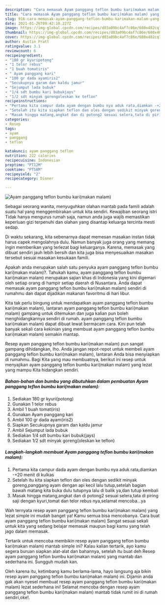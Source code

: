 ```yaml
---
description: "Cara memasak Ayam panggang teflon bumbu kari(makan malam) yang nikmat Untuk Jualan"
title: "Cara memasak Ayam panggang teflon bumbu kari(makan malam) yang nikmat Untuk Jualan"
slug: 916-cara-memasak-ayam-panggang-teflon-bumbu-karimakan-malam-yang-nikmat-untuk-jualan
date: 2021-01-26T09:42:10.227Z
image: https://img-global.cpcdn.com/recipes/d03a09bc4af7c86e/680x482cq70/ayam-panggang-teflon-bumbu-karimakan-malam-foto-resep-utama.jpg
thumbnail: https://img-global.cpcdn.com/recipes/d03a09bc4af7c86e/680x482cq70/ayam-panggang-teflon-bumbu-karimakan-malam-foto-resep-utama.jpg
cover: https://img-global.cpcdn.com/recipes/d03a09bc4af7c86e/680x482cq70/ayam-panggang-teflon-bumbu-karimakan-malam-foto-resep-utama.jpg
author: Austin Pratt
ratingvalue: 3.1
reviewcount: 6
recipeingredient:
- "180 gr kyuripotong"
- "1 telor rebus"
- "1 buah tomatiris"
- " Ayam panggang kari"
- "100 gr dada ayamiris2"
- "Secukupnya garam dan kaldu jamur"
- "Sejumput lada bubuk"
- "1/4 sdt bumbu kari bubukjays"
- "1/2 sdt minyak gorengoleskan ke teflon"
recipeinstructions:
- "Pertama kita campur dada ayam dengan bumbu nya aduk rata,diamkan -+20 menit di kulkas"
- "Setelah itu kita siapkan teflon dan oles dengan sedikit minyak goreng,panggang ayam dengan api kecil lalu tutup,setelah bagian bawah matang kita buka dulu tutupnya lalu di balik ya,dan tutup kembali"
- "Masak hingga matang,angkat dan di potong2 sesuai selera,tata di piring saji dengan kyuri,tomat dan telor rebus nya,selamat mencoba...ya"
categories:
- Resep
tags:
- ayam
- panggang
- teflon

katakunci: ayam panggang teflon 
nutrition: 222 calories
recipecuisine: Indonesian
preptime: "PT12M"
cooktime: "PT58M"
recipeyield: "2"
recipecategory: Dinner

---
```



![Ayam panggang teflon bumbu kari(makan malam)](https://img-global.cpcdn.com/recipes/d03a09bc4af7c86e/680x482cq70/ayam-panggang-teflon-bumbu-karimakan-malam-foto-resep-utama.jpg)

Sebagai seorang wanita, menyuguhkan olahan mantab pada famili adalah suatu hal yang menggembirakan untuk kita sendiri. Kewajiban seorang istri Tidak hanya mengurus rumah saja, namun anda juga wajib memastikan keperluan gizi terpenuhi dan olahan yang disantap keluarga tercinta mesti sedap.

Di waktu  sekarang, kita sebenarnya dapat memesan masakan instan tidak harus capek mengolahnya dulu. Namun banyak juga orang yang memang ingin memberikan yang terlezat bagi keluarganya. Karena, memasak yang dibuat sendiri jauh lebih bersih dan kita juga bisa menyesuaikan masakan tersebut sesuai masakan kesukaan famili. 



Apakah anda merupakan salah satu penyuka ayam panggang teflon bumbu kari(makan malam)?. Tahukah kamu, ayam panggang teflon bumbu kari(makan malam) merupakan sajian khas di Indonesia yang kini digemari oleh setiap orang di hampir setiap daerah di Nusantara. Anda dapat memasak ayam panggang teflon bumbu kari(makan malam) sendiri di rumahmu dan dapat dijadikan makanan favoritmu di hari libur.

Kita tak perlu bingung untuk mendapatkan ayam panggang teflon bumbu kari(makan malam), lantaran ayam panggang teflon bumbu kari(makan malam) gampang untuk ditemukan dan juga kalian pun boleh menghidangkannya sendiri di rumah. ayam panggang teflon bumbu kari(makan malam) dapat dibuat lewat bermacam cara. Kini pun telah banyak sekali cara kekinian yang membuat ayam panggang teflon bumbu kari(makan malam) semakin mantap.

Resep ayam panggang teflon bumbu kari(makan malam) pun sangat gampang dihidangkan, lho. Anda jangan repot-repot untuk membeli ayam panggang teflon bumbu kari(makan malam), lantaran Anda bisa menyiapkan di rumahmu. Bagi Kita yang mau membuatnya, berikut ini resep untuk menyajikan ayam panggang teflon bumbu kari(makan malam) yang lezat yang mampu Kita hidangkan sendiri.

<!--inarticleads1-->

##### Bahan-bahan dan bumbu yang dibutuhkan dalam pembuatan Ayam panggang teflon bumbu kari(makan malam):

1. Sediakan 180 gr kyuri(potong)
1. Gunakan 1 telor rebus
1. Ambil 1 buah tomat(iris)
1. Gunakan  Ayam panggang kari
1. Ambil 100 gr dada ayam(iris2)
1. Siapkan Secukupnya garam dan kaldu jamur
1. Ambil Sejumput lada bubuk
1. Sediakan 1/4 sdt bumbu kari bubuk(jays)
1. Sediakan 1/2 sdt minyak goreng(oleskan ke teflon)




<!--inarticleads2-->

##### Langkah-langkah membuat Ayam panggang teflon bumbu kari(makan malam):

1. Pertama kita campur dada ayam dengan bumbu nya aduk rata,diamkan -+20 menit di kulkas
1. Setelah itu kita siapkan teflon dan oles dengan sedikit minyak goreng,panggang ayam dengan api kecil lalu tutup,setelah bagian bawah matang kita buka dulu tutupnya lalu di balik ya,dan tutup kembali
1. Masak hingga matang,angkat dan di potong2 sesuai selera,tata di piring saji dengan kyuri,tomat dan telor rebus nya,selamat mencoba...ya




Wah ternyata resep ayam panggang teflon bumbu kari(makan malam) yang lezat simple ini mudah banget ya! Kamu semua bisa mencobanya. Cara buat ayam panggang teflon bumbu kari(makan malam) Sangat sesuai sekali untuk kita yang sedang belajar memasak maupun bagi kamu yang telah jago dalam memasak.

Tertarik untuk mencoba membikin resep ayam panggang teflon bumbu kari(makan malam) mantab simple ini? Kalau kalian tertarik, ayo kamu segera buruan siapkan alat-alat dan bahannya, setelah itu buat deh Resep ayam panggang teflon bumbu kari(makan malam) yang mantab dan sederhana ini. Sungguh mudah kan. 

Oleh karena itu, ketimbang kamu berlama-lama, hayo langsung aja bikin resep ayam panggang teflon bumbu kari(makan malam) ini. Dijamin anda gak akan nyesel membuat resep ayam panggang teflon bumbu kari(makan malam) lezat sederhana ini! Selamat mencoba dengan resep ayam panggang teflon bumbu kari(makan malam) mantab tidak rumit ini di rumah sendiri,oke!.

